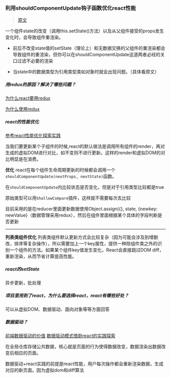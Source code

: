 ### 利用shouldComponentUpdate钩子函数优化react性能 

> [原文](https://www.cnblogs.com/penghuwan/p/6707254.html)

一个组件state的改变（调用this.setState()方法）以及从父组件接受的props发生变化时，会导致组件重渲染。

* 前后不改变state值的setState（理论上）和无数据交换的父组件的重渲染都会导致组件的重渲染，但你可以在shouldComponentUpdate这道两者必经的关口过滤不必要的渲染

* 当state中的数据类型为引用类型类如对象时就会出现问题。（具体看原文）

##### 用redux的原因？解决了哪些问题？
[为什么react要用redux](http://blog.csdn.net/u010632868/article/details/74937904)

[为什么使用redux](http://blog.csdn.net/haoaiqian/article/details/78625200)

##### react的性能优化
[参考react性能优化探索实践](http://imweb.io/topic/577512fe732b4107576230b9)

当我们要更新某个子组件的时候,react的默认做法是调用所有组件的render，再对生成的虚拟DOM进行对比，如不变则不进行更新。这样的render和虚拟DOM的对比明显是在浪费。

**优化**
react在每个组件生命周期更新的时候都会调用一个`shouldComponentUpdate(nextProps, nextState)`函数。

在`shouldComponentUpdate`内比较状态是否变化，但是对于引用类型比较都是true

原始类型可以用`ShallowCompare`插件，这样就不需要每次去比较

目前采用的是在reducer里面更新数据使用Object.assign({}, state, {newkey: newValue}（数据管理采用redux），然后在组件里面根据某个具体的字段判断是否更新

**************************

**列表类组件优化**
列表类组件默认更新方式会比较复杂（因为可能会涉及到增删改，排序等复杂操作），所以需要加上一个key属性，提供一种除组件类之外的识别一个组件的方法。如果某个组件key值发生变化，React会直接跳过DOM diff，重新渲染，从而节省计算提高性能。


##### react的setState
异步更新，批处理


##### 项目里用到了react，为什么要选择react，react有哪些好处？
可以从虚拟DOM、数据驱动、面向对象等等方面回答

##### 数据驱动？
[前端数据驱动的价值](https://div.io/topic/1574)
[数据驱动模式借助react的实践探索](http://gad.qq.com/article/detail/18390)

在全局仓库存储公共数据，核心就是页面的行为使得数据改变，数据渲染出数据改变后相应的页面。

数据驱动+react实践的前提是react性能，用户每次操作都会重新渲染数据，生成对应的新页面。因为虚拟dom和diff算法





